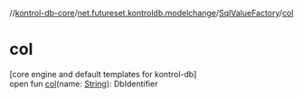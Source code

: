 //[kontrol-db-core](../../../index.md)/[net.futureset.kontroldb.modelchange](../index.md)/[SqlValueFactory](index.md)/[col](col.md)

# col

[core engine and default templates for kontrol-db]\
open fun [col](col.md)(name: [String](https://kotlinlang.org/api/latest/jvm/stdlib/kotlin/-string/index.html)): DbIdentifier
